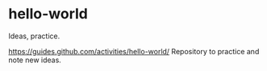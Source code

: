 # hello-world
Ideas, practice.

https://guides.github.com/activities/hello-world/
Repository to practice and note new ideas.
